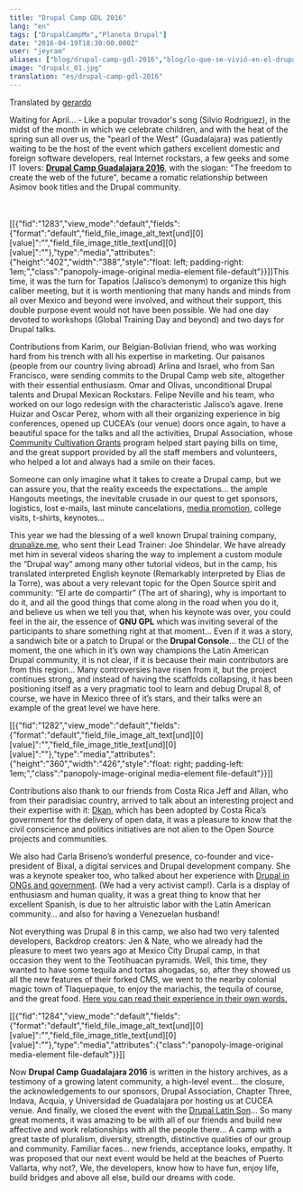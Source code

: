 ```yaml
---
title: "Drupal Camp GDL 2016"
lang: "en"
tags: ["DrupalCampMx","Planeta Drupal"]
date: "2016-04-19T18:30:00.000Z"
user: "jeyram"
aliases: ["blog/drupal-camp-gdl-2016","blog/lo-que-se-vivió-en-el-drupal-camp-gdl-2016","blog/drupal-camp-gdl-2016"]
image: "drupalc_01.jpg"
translation: "es/drupal-camp-gdl-2016"
---
```


<p>Translated by <a href="http://www.axai.com.mx/en/team/gerardo" title="">gerardo</a></p><p>Waiting for April… - Like a popular trovador's song (Silvio Rodriguez), in the midst of the month in which we celebrate children, and with the heat of the spring sun all over us, the "pearl of the West" (Guadalajara) was patiently waiting to be the host of the event which gathers excellent domestic and foreign software developers, real Internet rockstars, a few geeks and some IT lovers: <a href="http://www.drupalcampgdl.com"><strong>Drupal Camp Guadalajara 2016</strong></a>, with the slogan: "The freedom to create the web of the future", became a romatic relationship between Asimov book titles and the Drupal community.</p><p><br><br>[[{"fid":"1283","view_mode":"default","fields":{"format":"default","field_file_image_alt_text[und][0][value]":"","field_file_image_title_text[und][0][value]":""},"type":"media","attributes":{"height":"402","width":"388","style":"float: left; padding-right: 1em;","class":"panopoly-image-original media-element file-default"}}]]This time, it was the turn for Tapatios (Jalisco’s demonym) to organize this high caliber meeting, but it is worth mentioning that many hands and minds from all over Mexico and beyond were involved, and without their support, this double purpose event would not have been possible. We had one day devoted to workshops (Global Training Day and beyond) and two days for Drupal talks.</p><p>Contributions from Karim, our Belgian-Bolivian friend, who was working hard from his trench with all his expertise in marketing. Our paisanos (people from our country living abroad) Arlina and Israel, who from San Francisco, were sending commits to the Drupal Camp web site, altogether with their essential enthusiasm. Omar and Olivas, unconditional Drupal talents and Drupal Mexican Rockstars. Felipe Neville and his team, who worked on our logo redesign with the characteristic Jalisco’s agave. Irene Huizar and Oscar Perez, whom with all their organizing experience in big conferences, opened up CUCEA’s (our venue) doors once again, to have a beautiful space for the talks and all the activities, Drupal Association, whose <a href="http://assoc.drupal.org/grants" target="_blank" data-saferedirecturl="https://www.google.com/url?hl=en&amp;q=http://assoc.drupal.org/grants&amp;source=gmail&amp;ust=1471376421030000&amp;usg=AFQjCNHI37tiC0tuIAdwF8tMflmXhMkANA">Community Cultivation Grants</a>&nbsp;program&nbsp;helped start paying bills on time, and the great support provided by all the staff members and volunteers, who helped a lot and always had a smile on their faces.&nbsp;</p><p></p><p>Someone can only imagine what it takes to create a Drupal camp, but we can assure you, that the reality exceeds the expectations… the ample Hangouts meetings, the inevitable crusade in our quest to get sponsors, logistics, lost e-mails, last minute cancelations, <a href="https://www.youtube.com/watch?v=yQVqXmoNud8">media promotion</a>, college visits, t-shirts, keynotes…</p><p></p><p>This year we had the blessing of a well known Drupal training company, <a href="http://drupalize.me">drupalize.me</a>, who sent their Lead Trainer: Joe Shindelar. We have already met him in several videos sharing the way to implement a custom module the “Drupal way” among many other tutorial videos, but in the camp, his translated interpreted English keynote (Remarkably interpreted by Elias de la Torre), was about a very relevant topic for the Open Source spirit and community: “El arte de compartir” (The art of sharing), why is important to do it, and all the good things that come along in the road when you do it, and believe us when we tell you that, when his keynote was over, you could feel in the air, the essence of <strong>GNU GPL</strong> which was inviting several of the participants to share something right at that moment… Even if it was a story, a sandwich bite or a patch to Drupal or the <strong>Drupal Console</strong>… the CLI of the moment, the one which in it’s own way champions the Latin American Drupal community, it is not clear, if it is because their main contributors are from this region… Many controversies have risen from it, but the project continues strong, and instead of having the scaffolds collapsing, it has been positioning itself as a very pragmatic tool to learn and debug Drupal 8, of course, we have in Mexico three of it’s stars, and their talks were an example of the great level we have here.</p><p></p><p>[[{"fid":"1282","view_mode":"default","fields":{"format":"default","field_file_image_alt_text[und][0][value]":"","field_file_image_title_text[und][0][value]":""},"type":"media","attributes":{"height":"360","width":"426","style":"float: right; padding-left: 1em;","class":"panopoly-image-original media-element file-default"}}]]</p><p>Contributions also thank to our friends from Costa Rica Jeff and Allan, who from their paradisiac country,&nbsp;arrived to talk about an interesting project and their expertise with it: <a href="http://www.nucivic.com/dkan/">Dkan</a>, which has been adopted by Costa Rica’s government for the delivery of open data, it was a pleasure to know that the civil conscience and politics initiatives are not alien to the Open Source projects and communities.</p><p>We also had Carla Briseno’s wonderful presence, co-founder and vice-president of Bixal, a digital services and Drupal development company. She was a keynote speaker too, who talked about her experience with <a href="http://www.slideshare.net/CarlaBriceno/drupal-y-gobierno-digital">Drupal in ONGs and government</a>. (We had a very activist camp!). Carla is a display of enthusiasm and human quality, it was a great thing to know that her excellent Spanish, is due to her altruistic&nbsp;labor with the Latin American community… and also for having a Venezuelan husband!</p><p></p><p>Not everything was Drupal 8 in this camp, we also had two very talented developers, Backdrop creators: Jen &amp; Nate, who we already had the pleasure to meet two years ago at Mexico City Drupal camp, in that occasion they went to the Teotihuacan pyramids. Well, this time, they wanted to have some tequila and tortas ahogadas, so, after they showed us all the new features of their forked CMS, we went to the nearby colonial magic town of Tlaquepaque, to enjoy the mariachis, the tequila of course, and the great food. <a href="https://backdropcms.org/news/backdrop-cms-guadalajara">Here you can read their experience in their own words.</a></p><p></p><p>[[{"fid":"1284","view_mode":"default","fields":{"format":"default","field_file_image_alt_text[und][0][value]":"","field_file_image_title_text[und][0][value]":""},"type":"media","attributes":{"class":"panopoly-image-original media-element file-default"}}]]</p><p></p><p>Now <strong>Drupal Camp Guadalajara 2016</strong> is written in the history archives, as a testimony of a growing latent community, a high-level event… the closure, the acknowledgements to our sponsors, Drupal Association, Chapter Three, Indava, Acquia, y Universidad de Guadalajara por hosting us at CUCEA venue. And finally, we closed the event with&nbsp;the <a href="https://www.youtube.com/watch?v=bCDd1yH01GM">Drupal Latin Son</a>… So many great moments, it was amazing to be with all of our friends and build new affective and work relationships with all the people there… A camp with a great taste of pluralism, diversity, strength, distinctive qualities of our group and community. Familiar faces... new friends, acceptance looks, empathy. It was proposed that our next event would be held at the beaches of Puerto Vallarta, why not?, We, the developers, know how to have fun, enjoy life, build bridges and above all else, build our dreams with code.</p>